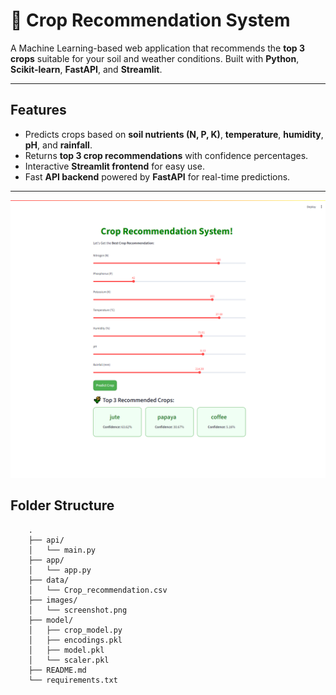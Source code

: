 # 🌱 Crop Recommendation System

A Machine Learning-based web application that recommends the **top 3 crops** suitable for your soil and weather conditions. Built with **Python**, **Scikit-learn**, **FastAPI**, and **Streamlit**.

---

## Features

- Predicts crops based on **soil nutrients (N, P, K)**, **temperature**, **humidity**, **pH**, and **rainfall**.
- Returns **top 3 crop recommendations** with confidence percentages.
- Interactive **Streamlit frontend** for easy use.
- Fast **API backend** powered by **FastAPI** for real-time predictions.

---

![crop recommender app predicting suitable crops](images/screenshot.png)

## Folder Structure
        .
        ├── api/
        │   └── main.py
        ├── app/
        │   └── app.py
        ├── data/
        │   └── Crop_recommendation.csv
        ├── images/
        │   └── screenshot.png
        ├── model/
        │   ├── crop_model.py
        │   ├── encodings.pkl
        │   ├── model.pkl
        │   └── scaler.pkl
        ├── README.md
        └── requirements.txt


        
            

        
